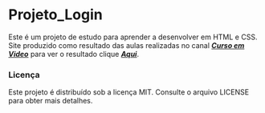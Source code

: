 # Projeto_Login
Este é um projeto de estudo para aprender a desenvolver em HTML e CSS. Site produzido como resultado das aulas realizadas no canal ***[Curso em Video](https://www.youtube.com/@CursoemVideo)*** para ver o resultado clique ***[Aqui](https://lucas-brasil-silva.github.io/Projeto_Login/)***.

### Licença

Este projeto é distribuído sob a licença MIT. Consulte o arquivo LICENSE para obter mais detalhes.